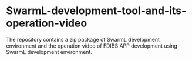 # SwarmL-development-tool-and-its-operation-video
The repository contains a zip package of SwarmL development environment and the operation video of FDIBS APP development using SwarmL development environment. 
